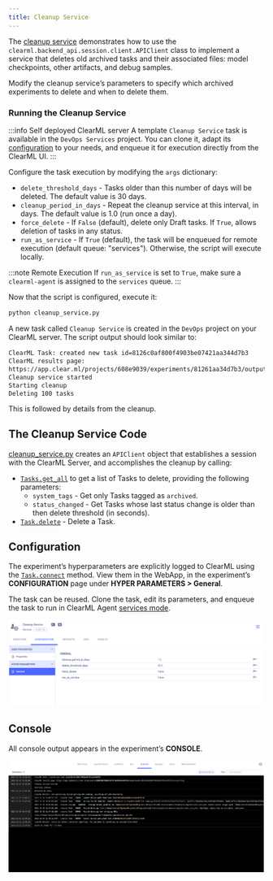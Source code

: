 ```yaml
---
title: Cleanup Service
---
```


The [cleanup service](https://github.com/allegroai/clearml/blob/master/examples/services/cleanup/cleanup_service.py) 
demonstrates how to use the `clearml.backend_api.session.client.APIClient` class to implement a service that deletes old 
archived tasks and their associated files: model checkpoints, other artifacts, and debug samples. 

Modify the cleanup service’s parameters to specify which archived experiments to delete and when to delete them. 

### Running the Cleanup Service

:::info Self deployed ClearML server
A template `Cleanup Service` task is available in the `DevOps Services` project. You can clone it, adapt its [configuration](#configuration) 
to your needs, and enqueue it for execution directly from the ClearML UI. 
:::

Configure the task execution by modifying the `args` dictionary:
* `delete_threshold_days` - Tasks older than this number of days will be deleted. The default value is 30 days.
* `cleanup_period_in_days` - Repeat the cleanup service at this interval, in days. The default value is 1.0 (run once a day).
* `force_delete` - If `False` (default), delete only Draft tasks. If `True`,  allows deletion of  tasks in any status. 
* `run_as_service` - If `True` (default),  the task will be enqueued for remote execution (default queue: "services"). Otherwise, the script will execute locally. 

:::note Remote Execution
If `run_as_service` is set to `True`, make sure a `clearml-agent` is assigned to the `services` queue.
:::

Now that the script is configured, execute it: 
```bash
python cleanup_service.py
```

A new task called `Cleanup Service` is created in the `DevOps` project on your ClearML server. The script output should 
look similar to: 
```console
ClearML Task: created new task id=8126c0af800f4903be07421aa344d7b3
ClearML results page: https://app.clear.ml/projects/608e9039/experiments/81261aa34d7b3/output/log
Cleanup service started
Starting cleanup
Deleting 100 tasks
```

This is followed by details from the cleanup. 

## The Cleanup Service Code

[cleanup_service.py](https://github.com/allegroai/clearml/blob/master/examples/services/cleanup/cleanup_service.py) creates 
an `APIClient` object that establishes a session with the ClearML Server, and accomplishes the cleanup by calling:
* [`Tasks.get_all`](../../references/api/tasks.md#post-tasksget_all) to get a list of Tasks to delete, providing the following parameters:
    * `system_tags` - Get only Tasks tagged as `archived`.
    * `status_changed` - Get Tasks whose last status change is older than then delete threshold (in seconds).
* [`Task.delete`](../../references/sdk/task.md#delete) - Delete a Task.  

## Configuration
The experiment’s hyperparameters are explicitly logged to ClearML using the [`Task.connect`](../../references/sdk/task.md#connect) 
method. View them in the WebApp, in the experiment’s **CONFIGURATION** page under **HYPER PARAMETERS > General**.

The task can be reused. Clone the task, edit its parameters, and enqueue the task to run in ClearML Agent [services mode](../../clearml_agent.md#services-mode).

![Cleanup service configuration](../../img/example_cleanup_configuration.png)

## Console
All console output appears in the experiment’s **CONSOLE**.

![Cleanup service console](../../img/examples_cleanup_console.png)

